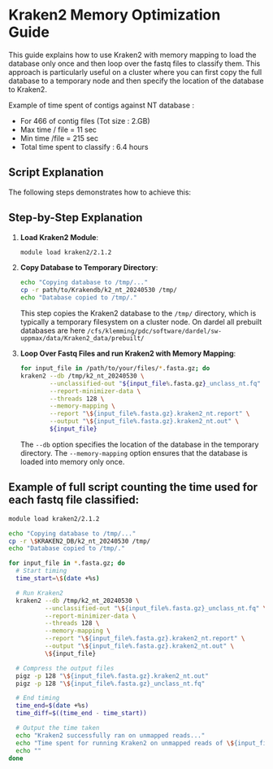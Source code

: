 # Kraken2 Memory Optimization Guide

This guide explains how to use Kraken2 with memory mapping to load the database only once and then loop over the fastq files to classify them. 
This approach is particularly useful on a cluster where you can first copy the full database to a temporary node and then specify the location of the database to Kraken2.

Example of time spent of contigs against NT database : 
- For 466 of contig files (Tot size : 2.GB)
- Max time / file = 11 sec
- Min time /file = 215 sec
- Total time spent to classify : 6.4 hours


## Script Explanation

The following steps demonstrates how to achieve this:


## Step-by-Step Explanation

1. **Load Kraken2 Module**:
   ```bash
   module load kraken2/2.1.2
   ```

2. **Copy Database to Temporary Directory**:
   ```bash
   echo "Copying database to /tmp/..."
   cp -r path/to/Krakendb/k2_nt_20240530 /tmp/
   echo "Database copied to /tmp/."
   ```
   This step copies the Kraken2 database to the `/tmp/` directory, which is typically a temporary filesystem on a cluster node.
   On dardel all prebuilt databases are here ```/cfs/klemming/pdc/software/dardel/sw-uppmax/data/Kraken2_data/prebuilt/```

4. **Loop Over Fastq Files and run Kraken2 with Memory Mapping**:
   ```bash
   for input_file in /path/to/your/files/*.fasta.gz; do
   kraken2 --db /tmp/k2_nt_20240530 \
           --unclassified-out "${input_file%.fasta.gz}_unclass_nt.fq" \
           --report-minimizer-data \
           --threads 128 \
           --memory-mapping \
           --report "\${input_file%.fasta.gz}.kraken2_nt.report" \
           --output "\${input_file%.fasta.gz}.kraken2_nt.out" \
           ${input_file}
   ```
   The `--db` option specifies the location of the database in the temporary directory. The `--memory-mapping` option ensures that the database is loaded into memory only once.


## Example of full script counting the time used for each fastq file classified: 
```bash
module load kraken2/2.1.2

echo "Copying database to /tmp/..."
cp -r \$KRAKEN2_DB/k2_nt_20240530 /tmp/
echo "Database copied to /tmp/."

for input_file in *.fasta.gz; do
  # Start timing
  time_start=\$(date +%s)

  # Run Kraken2
  kraken2 --db /tmp/k2_nt_20240530 \
          --unclassified-out "\${input_file%.fasta.gz}_unclass_nt.fq" \
          --report-minimizer-data \
          --threads 128 \
          --memory-mapping \
          --report "\${input_file%.fasta.gz}.kraken2_nt.report" \
          --output "\${input_file%.fasta.gz}.kraken2_nt.out" \
          \${input_file}

  # Compress the output files
  pigz -p 128 "\${input_file%.fasta.gz}.kraken2_nt.out"
  pigz -p 128 "\${input_file%.fasta.gz}_unclass_nt.fq"

  # End timing
  time_end=$(date +%s)
  time_diff=$((time_end - time_start))

  # Output the time taken
  echo "Kraken2 successfully ran on unmapped reads..."
  echo "Time spent for running Kraken2 on unmapped reads of \${input_file%.fasta.gz}: \$time_diff seconds"
  echo ""
done
```
